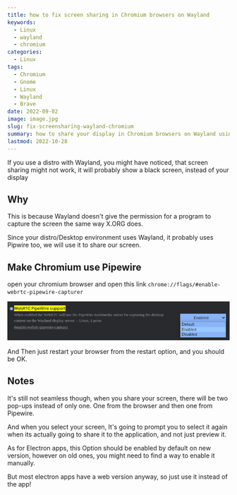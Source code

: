 ```yaml
---
title: how to fix screen sharing in Chromium browsers on Wayland
keywords:
  - Linux
  - wayland
  - chromium
categories:
  - Linux
tags:
  - Chromium
  - Gnome
  - Linux
  - Wayland
  - Brave
date: 2022-09-02
image: image.jpg
slug: fix-screensharing-wayland-chromium
summary: how to share your display in Chromium browsers on Wayland using Pipewire
lastmod: 2022-10-28
---
```


If you use a distro with Wayland, you might have noticed, that screen sharing might not work, it will probably show a black screen, instead of your display

## Why

This is because Wayland doesn't give the permission for a program to capture the screen the same way X.ORG does.

Since your distro/Desktop environment uses Wayland, it probably uses Pipwire too, we will use it to share our screen.

## Make Chromium use Pipewire
open your chromium browser and open this link `chrome://flags/#enable-webrtc-pipewire-capturer`

![](screenshot.png)

And Then just restart your browser from the restart option, and you should be OK.

## Notes

It's still not seamless though, when you share your screen, there will be two pop-ups instead of only one.
One from the browser and then one from Pipewire.

And when you select your screen, It's going to prompt you to select it again when its actually going to share it to the application, and not just preview it.

As for Electron apps, this Option should be enabled by default on new version, however on old ones, you might need to find a way to enable it manually.

But most electron apps have a web version anyway, so just use it instead of the app!